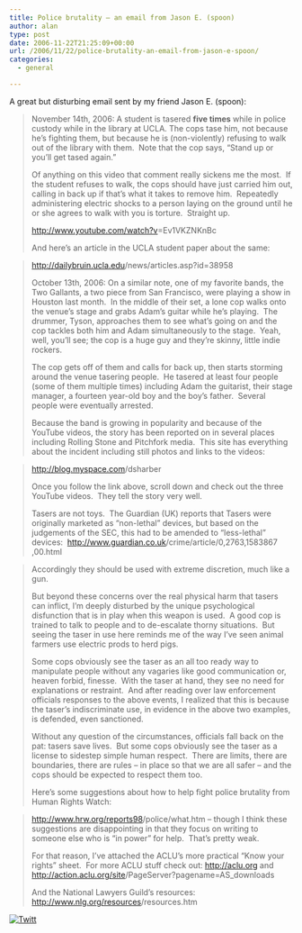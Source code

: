```yaml
---
title: Police brutality – an email from Jason E. (spoon)
author: alan
type: post
date: 2006-11-22T21:25:09+00:00
url: /2006/11/22/police-brutality-an-email-from-jason-e-spoon/
categories:
  - general

---
```

A great but disturbing email sent by my friend Jason E. (spoon):

> November 14th, 2006: A student is tasered <span style="font-weight: bold;">five times</span> while in police custody while in the library at UCLA. The cops tase him, not because he&#8217;s fighting them, but because he is (non-violently) refusing to walk out of the library with them.&nbsp; Note that the cop says, &#8220;Stand up or you&#8217;ll get tased again.&#8221;&nbsp; 
> 
> Of anything on this video that comment really sickens me the most.&nbsp; If the student refuses to walk, the cops should have just carried him out, calling in back up if that&#8217;s what it takes to remove him.&nbsp; Repeatedly administering electric shocks to a person laying on the ground until he or she agrees to walk with you is torture.&nbsp; Straight up. 
> 
> <a href="http://www.youtube.com/watch?v=Ev1VKZNKnBc" target="_blank" onclick="return top.js.OpenExtLink(window,event,this)">http://www.youtube.com/watch?v<wbr>=Ev1VKZNKnBc</wbr></a> 
> 
> And here&#8217;s an article in the UCLA student paper about the same: 
  
> <a href="http://dailybruin.ucla.edu/news/articles.asp?id=38958" target="_blank" onclick="return top.js.OpenExtLink(window,event,this)">http://dailybruin.ucla.edu<wbr>/news/articles.asp?id=38958</wbr></a>
> 
> October 13th, 2006: On a similar note, one of my favorite bands, the Two Gallants, a two piece from San Francisco, were playing a show in Houston last month.&nbsp; In the middle of their set, a lone cop walks onto the venue&#8217;s stage and grabs Adam&#8217;s guitar while he&#8217;s playing.&nbsp; The drummer, Tyson, approaches them to see what&#8217;s going on and the cop tackles both him and Adam simultaneously to the stage.&nbsp; Yeah, well, you&#8217;ll see; the cop is a huge guy and they&#8217;re skinny, little indie rockers.&nbsp; 
> 
> The cop gets off of them and calls for back up, then starts storming around the venue tasering people.&nbsp; He tasered at least four people (some of them multiple times) including Adam the guitarist, their stage manager, a fourteen year-old boy and the boy&#8217;s father.&nbsp; Several people were eventually arrested. 
> 
> Because the band is growing in popularity and because of the YouTube videos, the story has been reported on in several places including Rolling Stone and Pitchfork media.&nbsp; This site has everything about the incident including still photos and links to the videos: 
  
> <a href="http://blog.myspace.com/dsharber" target="_blank" onclick="return top.js.OpenExtLink(window,event,this)">http://blog.myspace.com<wbr>/dsharber</wbr></a>
> 
> Once you follow the link above, scroll down and check out the three YouTube videos.&nbsp; They tell the story very well.
> 
> Tasers are not toys.&nbsp; The Guardian (UK) reports that Tasers were originally marketed as &#8220;non-lethal&#8221; devices, but based on the judgements of the SEC, this had to be amended to &#8220;less-lethal&#8221; devices:&nbsp; <a href="http://www.guardian.co.uk/crime/article/0,2763,1583867,00.html" target="_blank" onclick="return top.js.OpenExtLink(window,event,this)">http://www.guardian.co.uk<wbr>/crime/article/0,2763,1583867</wbr><wbr>,00.html </wbr></a> &nbsp; 
  
> Accordingly they should be used with extreme discretion, much like a gun.&nbsp; 
> 
> But beyond these concerns over the real physical harm that tasers can inflict, I&#8217;m deeply disturbed by the unique psychological disfunction that is in play when this weapon is used.&nbsp; A good cop is trained to talk to people and to de-escalate thorny situations.&nbsp; But seeing the taser in use here reminds me of the way I&#8217;ve seen animal farmers use electric prods to herd pigs.&nbsp; 
> 
> Some cops obviously see the taser as an all too ready way to manipulate people without any vagaries like good communication or, heaven forbid, finesse.&nbsp; With the taser at hand, they see no need for explanations or restraint.&nbsp; And after reading over law enforcement officials responses to the above events, I realized that this is because the taser&#8217;s indiscriminate use, in evidence in the above two examples, is defended, even sanctioned.&nbsp; 
> 
> Without any question of the circumstances, officials fall back on the pat: tasers save lives.&nbsp; But some cops obviously see the taser as a license to sidestep simple human respect.&nbsp; There are limits, there are boundaries, there are rules &#8211; in place so that we are all safer &#8211; and the cops should be expected to respect them too. 
> 
> Here&#8217;s some suggestions about how to help fight police brutality from Human Rights Watch:
  
> <a href="http://www.hrw.org/reports98/police/what.htm" target="_blank" onclick="return top.js.OpenExtLink(window,event,this)">http://www.hrw.org/reports98<wbr>/police/what.htm</wbr></a> &#8211; though I think these suggestions are disappointing in that they focus on writing to someone else who is &#8220;in power&#8221; for help.&nbsp; That&#8217;s pretty weak.&nbsp; 
> 
> For that reason, I&#8217;ve attached the ACLU&#8217;s more practical &#8220;Know your rights&#8221; sheet.&nbsp; For more ACLU stuff check out: <a href="http://aclu.org/" target="_blank" onclick="return top.js.OpenExtLink(window,event,this)">http://aclu.org</a> and  <a href="http://action.aclu.org/site/PageServer?pagename=AS_downloads" target="_blank" onclick="return top.js.OpenExtLink(window,event,this)">http://action.aclu.org/site<wbr>/PageServer?pagename=AS</wbr><wbr>_downloads</wbr></a>
> 
> And the National Lawyers Guild&#8217;s resources: <a href="http://www.nlg.org/resources/resources.htm" target="_blank" onclick="return top.js.OpenExtLink(window,event,this)">http://www.nlg.org/resources<wbr>/resources.htm</wbr></a> 

<div class="twttr_button">
  <a href="http://twitter.com/share?url=https://zeroasterisk.com/2006/11/22/police-brutality-an-email-from-jason-e-spoon/&text=Police+brutality+-+an+email+from+Jason+E.+%28spoon%29" target="_blank" title="Click here if you like this article."> <img src="http://zeroasterisk.com/wp-content/plugins/twitter-plugin/images/twitt.gif" alt="Twitt" /> </a>
</div>